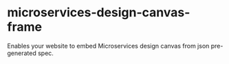 # microservices-design-canvas-frame
Enables your website to embed Microservices design canvas from json pre-generated spec.

